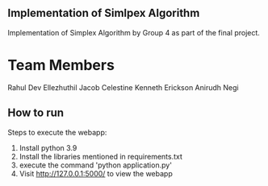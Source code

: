 ## Implementation of Simlpex Algorithm
Implementation of Simplex Algorithm by Group 4 as part of the final project.

# Team Members
Rahul Dev Ellezhuthil 
Jacob Celestine 
Kenneth Erickson 
Anirudh Negi

## How to run
Steps to execute the webapp:
1. Install python 3.9
2. Install the libraries mentioned in requirements.txt
3. execute the command 'python application.py'
4. Visit  http://127.0.0.1:5000/ to view the webapp
